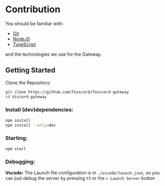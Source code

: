 # Contribution

You should be familiar with:

* [Git](https://git-scm.com/)
* [NodeJS](https://nodejs.org/)
* [TypeScript](https://www.typescriptlang.org/)

and the technologies we use for the Gateway.

## Getting Started

Clone the Repository:

```bash
git clone https://github.com/fosscord/fosscord-gateway
cd discord-gateway
```

### Install \(dev\)dependencies:

```bash
npm install
npm install --only=dev
```

### Starting:

```text
npm start
```

### Debugging:

**Vscode:** The Launch file configuration is in `./vscode/launch.json`, so you can just debug the server by pressing `F5` or the `> Launch Server` button

